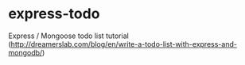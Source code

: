 express-todo
============

Express / Mongoose todo list tutorial (http://dreamerslab.com/blog/en/write-a-todo-list-with-express-and-mongodb/)
